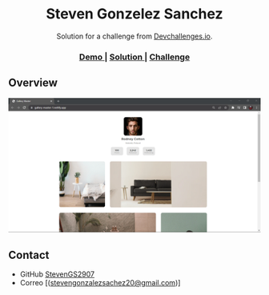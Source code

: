 <!-- Please update value in the {}  -->

<h1 align="center">Steven Gonzelez Sanchez</h1>

<div align="center">
   Solution for a challenge from  <a href="http://devchallenges.io" target="_blank">Devchallenges.io</a>.
</div>


<div align="center">
  <h3>
    <a href="https://gallery-master-1.netlify.app/">
      Demo
    </a>
    <span> | </span>
    <a href="https://github.com/StevenGS2907/gallery-master/blob/main/css.txt">
      Solution
    </a>
    <span> | </span>
    <a href="https://devchallenges.io/challenges/wBunSb7FPrIepJZAg0sY">
      Challenge
    </a>
  </h3>
</div>


<!-- OVERVIEW -->

## Overview

![screenshot](https://github.com/StevenGS2907/gallery-master/blob/main/Capture.PNG)


## Contact

- GitHub [StevenGS2907](https://github.com/StevenGS2907/gallery-master)
- Correo [(stevengonzalezsachez20@gmail.com)]
